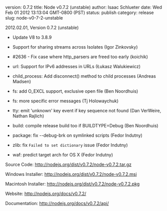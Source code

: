 version: 0.7.2
title: Node v0.7.2 (unstable)
author: Isaac Schlueter
date: Wed Feb 01 2012 13:13:04 GMT-0800 (PST)
status: publish
category: release
slug: node-v0-7-2-unstable

<p>2012.02.01, Version 0.7.2 (unstable)</p>

<ul>
<li><p>Update V8 to 3.8.9</p></li>
<li><p>Support for sharing streams across Isolates (Igor Zinkovsky)</p></li>
<li><p>#2636 - Fix case where http_parsers are freed too early (koichik)</p></li>
<li><p>url: Support for IPv6 addresses in URLs (Łukasz Walukiewicz)</p></li>
<li><p>child_process: Add disconnect() method to child processes (Andreas Madsen)</p></li>
<li><p>fs: add O_EXCL support, exclusive open file (Ben Noordhuis)</p></li>
<li><p>fs: more specific error messages (Tj Holowaychuk)</p></li>
<li><p>tty: emit 'unknown' key event if key sequence not found (Dan VerWeire, Nathan Rajlich)</p></li>
<li><p>build: compile release build too if BUILDTYPE=Debug (Ben Noordhuis)</p></li>
<li><p>package: fix --debug-brk on symlinked scripts (Fedor Indutny)</p></li>
<li><p>zlib: fix <code>Failed to set dictionary</code> issue (Fedor Indutny)</p></li>
<li><p>waf: predict target arch for OS X (Fedor Indutny)</p></li>
</ul><p>Source Code: <a href="http://nodejs.org/dist/v0.7.2/node-v0.7.2.tar.gz">http://nodejs.org/dist/v0.7.2/node-v0.7.2.tar.gz</a></p>

<p>Windows Installer: <a href="http://nodejs.org/dist/v0.7.2/node-v0.7.2.msi">http://nodejs.org/dist/v0.7.2/node-v0.7.2.msi</a></p>

<p>Macintosh Installer: <a href="http://nodejs.org/dist/v0.7.2/node-v0.7.2.pkg">http://nodejs.org/dist/v0.7.2/node-v0.7.2.pkg</a></p>

<p>Website: <a href="http://nodejs.org/docs/v0.7.2/">http://nodejs.org/docs/v0.7.2/</a></p>

<p>Documentation: <a href="http://nodejs.org/docs/v0.7.2/api/">http://nodejs.org/docs/v0.7.2/api/</a></p>

